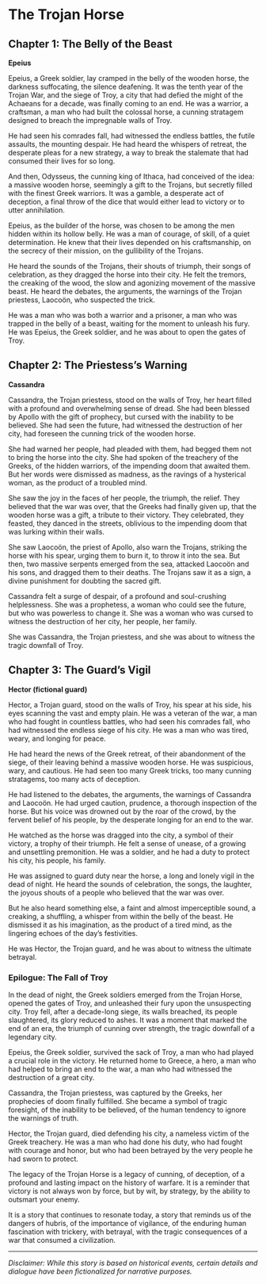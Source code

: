 
# The Trojan Horse

## Chapter 1: The Belly of the Beast

**Epeius**

Epeius, a Greek soldier, lay cramped in the belly of the wooden horse, the darkness suffocating, the silence deafening. It was the tenth year of the Trojan War, and the siege of Troy, a city that had defied the might of the Achaeans for a decade, was finally coming to an end. He was a warrior, a craftsman, a man who had built the colossal horse, a cunning stratagem designed to breach the impregnable walls of Troy.

He had seen his comrades fall, had witnessed the endless battles, the futile assaults, the mounting despair. He had heard the whispers of retreat, the desperate pleas for a new strategy, a way to break the stalemate that had consumed their lives for so long.

And then, Odysseus, the cunning king of Ithaca, had conceived of the idea: a massive wooden horse, seemingly a gift to the Trojans, but secretly filled with the finest Greek warriors. It was a gamble, a desperate act of deception, a final throw of the dice that would either lead to victory or to utter annihilation.

Epeius, as the builder of the horse, was chosen to be among the men hidden within its hollow belly. He was a man of courage, of skill, of a quiet determination. He knew that their lives depended on his craftsmanship, on the secrecy of their mission, on the gullibility of the Trojans.

He heard the sounds of the Trojans, their shouts of triumph, their songs of celebration, as they dragged the horse into their city. He felt the tremors, the creaking of the wood, the slow and agonizing movement of the massive beast. He heard the debates, the arguments, the warnings of the Trojan priestess, Laocoön, who suspected the trick.

He was a man who was both a warrior and a prisoner, a man who was trapped in the belly of a beast, waiting for the moment to unleash his fury. He was Epeius, the Greek soldier, and he was about to open the gates of Troy.

## Chapter 2: The Priestess’s Warning

**Cassandra**

Cassandra, the Trojan priestess, stood on the walls of Troy, her heart filled with a profound and overwhelming sense of dread. She had been blessed by Apollo with the gift of prophecy, but cursed with the inability to be believed. She had seen the future, had witnessed the destruction of her city, had foreseen the cunning trick of the wooden horse.

She had warned her people, had pleaded with them, had begged them not to bring the horse into the city. She had spoken of the treachery of the Greeks, of the hidden warriors, of the impending doom that awaited them. But her words were dismissed as madness, as the ravings of a hysterical woman, as the product of a troubled mind.

She saw the joy in the faces of her people, the triumph, the relief. They believed that the war was over, that the Greeks had finally given up, that the wooden horse was a gift, a tribute to their victory. They celebrated, they feasted, they danced in the streets, oblivious to the impending doom that was lurking within their walls.

She saw Laocoön, the priest of Apollo, also warn the Trojans, striking the horse with his spear, urging them to burn it, to throw it into the sea. But then, two massive serpents emerged from the sea, attacked Laocoön and his sons, and dragged them to their deaths. The Trojans saw it as a sign, a divine punishment for doubting the sacred gift.

Cassandra felt a surge of despair, of a profound and soul-crushing helplessness. She was a prophetess, a woman who could see the future, but who was powerless to change it. She was a woman who was cursed to witness the destruction of her city, her people, her family.

She was Cassandra, the Trojan priestess, and she was about to witness the tragic downfall of Troy.

## Chapter 3: The Guard’s Vigil

**Hector (fictional guard)**

Hector, a Trojan guard, stood on the walls of Troy, his spear at his side, his eyes scanning the vast and empty plain. He was a veteran of the war, a man who had fought in countless battles, who had seen his comrades fall, who had witnessed the endless siege of his city. He was a man who was tired, weary, and longing for peace.

He had heard the news of the Greek retreat, of their abandonment of the siege, of their leaving behind a massive wooden horse. He was suspicious, wary, and cautious. He had seen too many Greek tricks, too many cunning stratagems, too many acts of deception.

He had listened to the debates, the arguments, the warnings of Cassandra and Laocoön. He had urged caution, prudence, a thorough inspection of the horse. But his voice was drowned out by the roar of the crowd, by the fervent belief of his people, by the desperate longing for an end to the war.

He watched as the horse was dragged into the city, a symbol of their victory, a trophy of their triumph. He felt a sense of unease, of a growing and unsettling premonition. He was a soldier, and he had a duty to protect his city, his people, his family.

He was assigned to guard duty near the horse, a long and lonely vigil in the dead of night. He heard the sounds of celebration, the songs, the laughter, the joyous shouts of a people who believed that the war was over.

But he also heard something else, a faint and almost imperceptible sound, a creaking, a shuffling, a whisper from within the belly of the beast. He dismissed it as his imagination, as the product of a tired mind, as the lingering echoes of the day’s festivities.

He was Hector, the Trojan guard, and he was about to witness the ultimate betrayal.

### Epilogue: The Fall of Troy

In the dead of night, the Greek soldiers emerged from the Trojan Horse, opened the gates of Troy, and unleashed their fury upon the unsuspecting city. Troy fell, after a decade-long siege, its walls breached, its people slaughtered, its glory reduced to ashes. It was a moment that marked the end of an era, the triumph of cunning over strength, the tragic downfall of a legendary city.

Epeius, the Greek soldier, survived the sack of Troy, a man who had played a crucial role in the victory. He returned home to Greece, a hero, a man who had helped to bring an end to the war, a man who had witnessed the destruction of a great city.

Cassandra, the Trojan priestess, was captured by the Greeks, her prophecies of doom finally fulfilled. She became a symbol of tragic foresight, of the inability to be believed, of the human tendency to ignore the warnings of truth.

Hector, the Trojan guard, died defending his city, a nameless victim of the Greek treachery. He was a man who had done his duty, who had fought with courage and honor, but who had been betrayed by the very people he had sworn to protect.

The legacy of the Trojan Horse is a legacy of cunning, of deception, of a profound and lasting impact on the history of warfare. It is a reminder that victory is not always won by force, but by wit, by strategy, by the ability to outsmart your enemy.

It is a story that continues to resonate today, a story that reminds us of the dangers of hubris, of the importance of vigilance, of the enduring human fascination with trickery, with betrayal, with the tragic consequences of a war that consumed a civilization.

***

*Disclaimer: While this story is based on historical events, certain details and dialogue have been fictionalized for narrative purposes.*